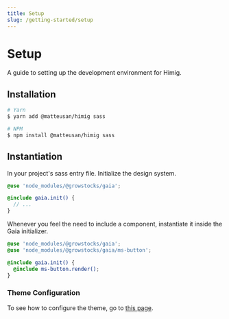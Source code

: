 ```yaml
---
title: Setup
slug: /getting-started/setup
---
```

# Setup
A guide to setting up the development environment for Himig.

## Installation
```sh
# Yarn
$ yarn add @matteusan/himig sass

# NPM
$ npm install @matteusan/himig sass
```

## Instantiation
In your project's sass entry file. Initialize the design system.

```scss
@use 'node_modules/@growstocks/gaia';

@include gaia.init() {
  // ...
}
```

Whenever you feel the need to include a component, instantiate it inside the Gaia initializer.

```scss
@use 'node_modules/@growstocks/gaia';
@use 'node_modules/@growstocks/gaia/ms-button';

@include gaia.init() {
  @include ms-button.render();
}
```

### Theme Configuration
To see how to configure the theme, go to [this page](../foundation/theme.md).